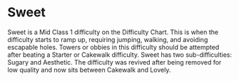 # Sweet

Sweet is a Mid Class 1 difficulty on the Difficulty Chart. This is when the difficulty starts to ramp up, requiring jumping, walking, and avoiding escapable holes. Towers or obbies in this difficulty should be attempted after beating a Starter or Cakewalk difficulty. Sweet has two sub-difficulties: Sugary and Aesthetic. The difficulty was revived after being removed for low quality and now sits between Cakewalk and Lovely.
